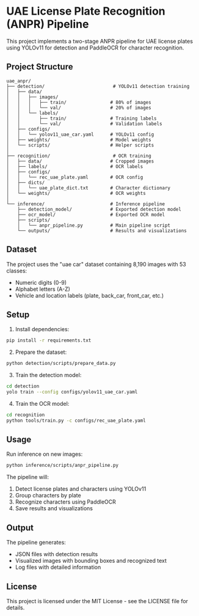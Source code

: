 # UAE License Plate Recognition (ANPR) Pipeline

This project implements a two-stage ANPR pipeline for UAE license plates using YOLOv11 for detection and PaddleOCR for character recognition.

## Project Structure

```
uae_anpr/
├── detection/                         # YOLOv11 detection training
│   ├── data/
│   │   ├── images/
│   │   │   ├── train/                # 80% of images
│   │   │   └── val/                  # 20% of images
│   │   └── labels/
│   │       ├── train/                # Training labels
│   │       └── val/                  # Validation labels
│   ├── configs/
│   │   └── yolov11_uae_car.yaml      # YOLOv11 config
│   ├── weights/                      # Model weights
│   └── scripts/                      # Helper scripts
│
├── recognition/                       # OCR training
│   ├── data/                         # Cropped images
│   ├── labels/                       # OCR labels
│   ├── configs/
│   │   └── rec_uae_plate.yaml        # OCR config
│   ├── dicts/
│   │   └── uae_plate_dict.txt        # Character dictionary
│   └── weights/                      # OCR weights
│
└── inference/                        # Inference pipeline
    ├── detection_model/              # Exported detection model
    ├── ocr_model/                    # Exported OCR model
    ├── scripts/
    │   └── anpr_pipeline.py          # Main pipeline script
    └── outputs/                      # Results and visualizations
```

## Dataset

The project uses the "uae car" dataset containing 8,190 images with 53 classes:
- Numeric digits (0-9)
- Alphabet letters (A-Z)
- Vehicle and location labels (plate, back_car, front_car, etc.)

## Setup

1. Install dependencies:
```bash
pip install -r requirements.txt
```

2. Prepare the dataset:
```bash
python detection/scripts/prepare_data.py
```

3. Train the detection model:
```bash
cd detection
yolo train --config configs/yolov11_uae_car.yaml
```

4. Train the OCR model:
```bash
cd recognition
python tools/train.py -c configs/rec_uae_plate.yaml
```

## Usage

Run inference on new images:
```bash
python inference/scripts/anpr_pipeline.py
```

The pipeline will:
1. Detect license plates and characters using YOLOv11
2. Group characters by plate
3. Recognize characters using PaddleOCR
4. Save results and visualizations

## Output

The pipeline generates:
- JSON files with detection results
- Visualized images with bounding boxes and recognized text
- Log files with detailed information

## License

This project is licensed under the MIT License - see the LICENSE file for details. 